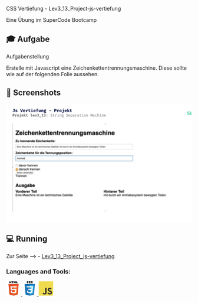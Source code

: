 CSS Vertiefung - Lev3_13_Project-js-vertiefung

Eine Übung im SuperCode Bootcamp

## 🎓 Aufgabe

Aufgabenstellung

Erstelle mit Javascript eine Zeichenkettentrennungsmaschine.
Diese sollte wie auf der folgenden Folie aussehen.

## 📸 Screenshots

![App Screenshot](assets/img/screen.png)

## 💻 Running

Zur Seite —> - [Lev3_13_Project_js-vertiefung](https://jennijennina.github.io/Zeichenkettentrennungsmaschine/)

<p align="left">
</p>

<h3 align="left">Languages and Tools:</h3>
<p align="left"> <a href="https://www.w3schools.com/html/" target="_blank" rel="noreferrer"> <img src="https://raw.githubusercontent.com/devicons/devicon/master/icons/html5/html5-original-wordmark.svg" alt="html5" width="40" height="40"/> </a>
<a href="https://www.w3schools.com/css/" target="_blank" rel="noreferrer"> <img src="https://raw.githubusercontent.com/devicons/devicon/master/icons/css3/css3-original-wordmark.svg" alt="css3" width="40" height="40"/> </a> 
<a href="https://www.w3schools.com/css/" target="_blank" rel="noreferrer"> <img src="https://raw.githubusercontent.com/devicons/devicon/master/icons/javascript/javascript-original.svg" alt="css3" width="40" height="40"/> </a> </p>
